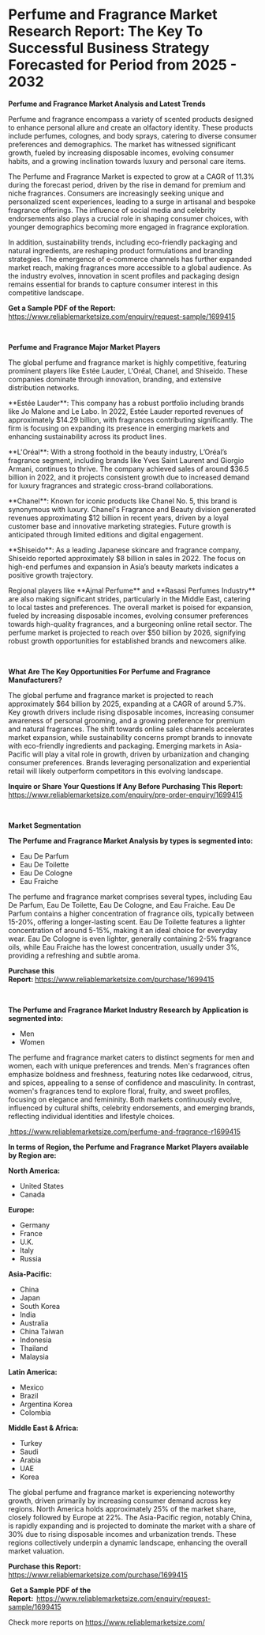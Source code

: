 <p><h1>Perfume and Fragrance Market Research Report: The Key To Successful Business Strategy Forecasted for Period from 2025 - 2032</h1></p><p><strong>Perfume and Fragrance Market Analysis and Latest Trends</strong></p>
<p><p>Perfume and fragrance encompass a variety of scented products designed to enhance personal allure and create an olfactory identity. These products include perfumes, colognes, and body sprays, catering to diverse consumer preferences and demographics. The market has witnessed significant growth, fueled by increasing disposable incomes, evolving consumer habits, and a growing inclination towards luxury and personal care items.</p><p>The Perfume and Fragrance Market is expected to grow at a CAGR of 11.3% during the forecast period, driven by the rise in demand for premium and niche fragrances. Consumers are increasingly seeking unique and personalized scent experiences, leading to a surge in artisanal and bespoke fragrance offerings. The influence of social media and celebrity endorsements also plays a crucial role in shaping consumer choices, with younger demographics becoming more engaged in fragrance exploration.</p><p>In addition, sustainability trends, including eco-friendly packaging and natural ingredients, are reshaping product formulations and branding strategies. The emergence of e-commerce channels has further expanded market reach, making fragrances more accessible to a global audience. As the industry evolves, innovation in scent profiles and packaging design remains essential for brands to capture consumer interest in this competitive landscape.</p></p>
<p><strong>Get a Sample PDF of the Report:&nbsp;</strong> <a href="https://www.reliablemarketsize.com/enquiry/request-sample/1699415?utm_campaign=3345&utm_medium=2&utm_source=Github&utm_content=ia&utm_term=27032025&utm_id=perfume-and-fragrance">https://www.reliablemarketsize.com/enquiry/request-sample/1699415</a></p>
<p>&nbsp;</p>
<p><strong>Perfume and Fragrance Major Market Players</strong></p>
<p><p>The global perfume and fragrance market is highly competitive, featuring prominent players like Estée Lauder, L'Oréal, Chanel, and Shiseido. These companies dominate through innovation, branding, and extensive distribution networks.</p><p>**Estée Lauder**: This company has a robust portfolio including brands like Jo Malone and Le Labo. In 2022, Estée Lauder reported revenues of approximately $14.29 billion, with fragrances contributing significantly. The firm is focusing on expanding its presence in emerging markets and enhancing sustainability across its product lines.</p><p>**L'Oréal**: With a strong foothold in the beauty industry, L’Oréal’s fragrance segment, including brands like Yves Saint Laurent and Giorgio Armani, continues to thrive. The company achieved sales of around $36.5 billion in 2022, and it projects consistent growth due to increased demand for luxury fragrances and strategic cross-brand collaborations.</p><p>**Chanel**: Known for iconic products like Chanel No. 5, this brand is synonymous with luxury. Chanel's Fragrance and Beauty division generated revenues approximating $12 billion in recent years, driven by a loyal customer base and innovative marketing strategies. Future growth is anticipated through limited editions and digital engagement.</p><p>**Shiseido**: As a leading Japanese skincare and fragrance company, Shiseido reported approximately $8 billion in sales in 2022. The focus on high-end perfumes and expansion in Asia’s beauty markets indicates a positive growth trajectory.</p><p>Regional players like **Ajmal Perfume** and **Rasasi Perfumes Industry** are also making significant strides, particularly in the Middle East, catering to local tastes and preferences. The overall market is poised for expansion, fueled by increasing disposable incomes, evolving consumer preferences towards high-quality fragrances, and a burgeoning online retail sector. The perfume market is projected to reach over $50 billion by 2026, signifying robust growth opportunities for established brands and newcomers alike.</p></p>
<p>&nbsp;</p>
<p><strong>What Are The Key Opportunities For Perfume and Fragrance Manufacturers?</strong></p>
<p><p>The global perfume and fragrance market is projected to reach approximately $64 billion by 2025, expanding at a CAGR of around 5.7%. Key growth drivers include rising disposable incomes, increasing consumer awareness of personal grooming, and a growing preference for premium and natural fragrances. The shift towards online sales channels accelerates market expansion, while sustainability concerns prompt brands to innovate with eco-friendly ingredients and packaging. Emerging markets in Asia-Pacific will play a vital role in growth, driven by urbanization and changing consumer preferences. Brands leveraging personalization and experiential retail will likely outperform competitors in this evolving landscape.</p></p>
<p><strong>Inquire or Share Your Questions If Any Before Purchasing This Report:</strong> <a href="https://www.reliablemarketsize.com/enquiry/pre-order-enquiry/1699415?utm_campaign=3345&utm_medium=2&utm_source=Github&utm_content=ia&utm_term=27032025&utm_id=perfume-and-fragrance">https://www.reliablemarketsize.com/enquiry/pre-order-enquiry/1699415</a></p>
<p>&nbsp;</p>
<p><strong>Market Segmentation</strong></p>
<p><strong>The Perfume and Fragrance Market Analysis by types is segmented into:</strong></p>
<p><ul><li>Eau De Parfum</li><li>Eau De Toilette</li><li>Eau De Cologne</li><li>Eau Fraiche</li></ul></p>
<p><p>The perfume and fragrance market comprises several types, including Eau De Parfum, Eau De Toilette, Eau De Cologne, and Eau Fraiche. Eau De Parfum contains a higher concentration of fragrance oils, typically between 15-20%, offering a longer-lasting scent. Eau De Toilette features a lighter concentration of around 5-15%, making it an ideal choice for everyday wear. Eau De Cologne is even lighter, generally containing 2-5% fragrance oils, while Eau Fraiche has the lowest concentration, usually under 3%, providing a refreshing and subtle aroma.</p></p>
<p><strong>Purchase this Report:&nbsp;</strong><a href="https://www.reliablemarketsize.com/purchase/1699415?utm_campaign=3345&utm_medium=2&utm_source=Github&utm_content=ia&utm_term=27032025&utm_id=perfume-and-fragrance">https://www.reliablemarketsize.com/purchase/1699415</a></p>
<p>&nbsp;</p>
<p><strong>The Perfume and Fragrance Market Industry Research by Application is segmented into:</strong></p>
<p><ul><li>Men</li><li>Women</li></ul></p>
<p><p>The perfume and fragrance market caters to distinct segments for men and women, each with unique preferences and trends. Men's fragrances often emphasize boldness and freshness, featuring notes like cedarwood, citrus, and spices, appealing to a sense of confidence and masculinity. In contrast, women's fragrances tend to explore floral, fruity, and sweet profiles, focusing on elegance and femininity. Both markets continuously evolve, influenced by cultural shifts, celebrity endorsements, and emerging brands, reflecting individual identities and lifestyle choices.</p></p>
<p><a href="https://www.reliablemarketsize.com/perfume-and-fragrance-r1699415?utm_campaign=3345&utm_medium=2&utm_source=Github&utm_content=ia&utm_term=27032025&utm_id=perfume-and-fragrance">&nbsp;https://www.reliablemarketsize.com/perfume-and-fragrance-r1699415</a></p>
<p><strong>In terms of Region, the Perfume and Fragrance Market Players available by Region are:</strong></p>
<p>
    <p> <strong> North America: </strong>
        <ul>
            <li>United States</li>
            <li>Canada</li>
        </ul>
        </p> 
    <p> <strong> Europe: </strong>
        <ul>
            <li>Germany</li>
            <li>France</li>
            <li>U.K.</li>
            <li>Italy</li>
            <li>Russia</li>
        </ul>
        </p> 
    <p> <strong> Asia-Pacific: </strong>
        <ul>
            <li>China</li>
            <li>Japan</li>
            <li>South Korea</li>
            <li>India</li>
            <li>Australia</li>
            <li>China Taiwan</li>
            <li>Indonesia</li>
            <li>Thailand</li>
            <li>Malaysia</li>
        </ul>
        </p> 
    <p> <strong> Latin America: </strong>
        <ul>
            <li>Mexico</li>
            <li>Brazil</li>
            <li>Argentina Korea</li>
            <li>Colombia</li>
        </ul>
        </p> 
    <p> <strong> Middle East & Africa: </strong>
        <ul>
            <li>Turkey</li>
            <li>Saudi</li>
            <li>Arabia</li>
            <li>UAE</li>
            <li>Korea</li>
        </ul>
    </p>
    </p>
<p><p>The global perfume and fragrance market is experiencing noteworthy growth, driven primarily by increasing consumer demand across key regions. North America holds approximately 25% of the market share, closely followed by Europe at 22%. The Asia-Pacific region, notably China, is rapidly expanding and is projected to dominate the market with a share of 30% due to rising disposable incomes and urbanization trends. These regions collectively underpin a dynamic landscape, enhancing the overall market valuation.</p></p>
<p><strong>Purchase this Report: </strong><a href="https://www.reliablemarketsize.com/purchase/1699415?utm_campaign=3345&utm_medium=2&utm_source=Github&utm_content=ia&utm_term=27032025&utm_id=perfume-and-fragrance">https://www.reliablemarketsize.com/purchase/1699415</a></p>
<p>&nbsp;<strong>Get a Sample PDF of the Report:&nbsp;&nbsp;</strong><a href="https://www.reliablemarketsize.com/enquiry/request-sample/1699415?utm_campaign=3345&utm_medium=2&utm_source=Github&utm_content=ia&utm_term=27032025&utm_id=perfume-and-fragrance">https://www.reliablemarketsize.com/enquiry/request-sample/1699415</a></p>
<p><strong></strong></p>
<p>Check more reports on <a href="https://www.reliablemarketsize.com/?utm_campaign=3345&utm_medium=2&utm_source=Github&utm_content=ia&utm_term=27032025&utm_id=perfume-and-fragrance">https://www.reliablemarketsize.com/</a></p>